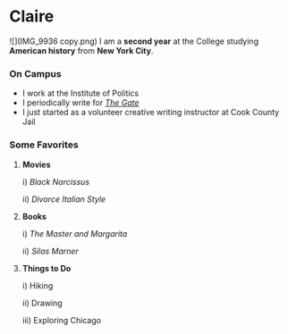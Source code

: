 # Claire
![](IMG_9936 copy.png)
I am a **second year** at the College studying **American history** from **New York City**.

### On Campus
- I work at the Institute of Politics
- I periodically write for [*The Gate*](http://uchicagogate.com/contributor/claire-potter/)
- I just started as a volunteer creative writing instructor at Cook County Jail

### Some Favorites
1. **Movies** 

    i) *Black Narcissus* 
    
    ii) *Divorce Italian Style* 
  
2. **Books** 

    i) *The Master and Margarita* 
    
    ii) *Silas Marner* 
  
3. **Things to Do** 

    i) Hiking 
    
    ii) Drawing 
    
    iii) Exploring Chicago 
  
  